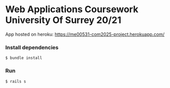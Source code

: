 # Web Applications Coursework University Of Surrey 20/21
App hosted on heroku: https://me00531-com2025-project.herokuapp.com/

### Install dependencies
`$ bundle install` 

### Run 
`$ rails s` 
